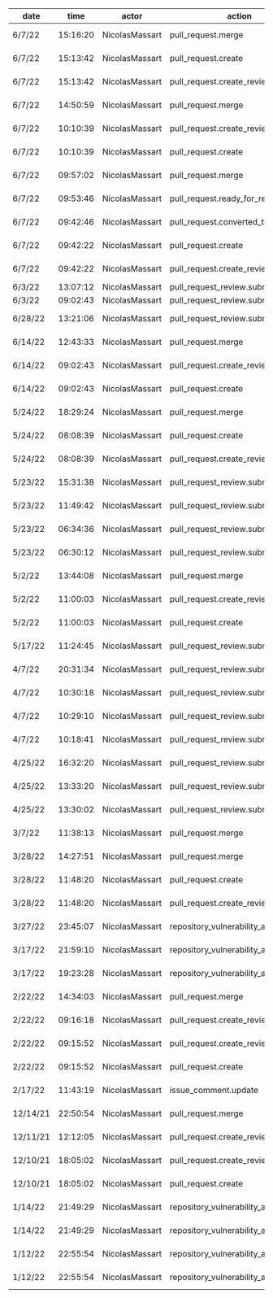 | date     | time     | actor          | action                                 | repo                  | user           | data.team | data.new_repo_permission | data.old_repo_permission |
| -------- | -------- | -------------- | -------------------------------------- | --------------------- | -------------- | --------- | ------------------------ | ------------------------ |
| 6/7/22   | 15:16:20 | NicolasMassart | pull_request.merge                     | hyperledger/besu-docs | NicolasMassart |           |                          |                          |
| 6/7/22   | 15:13:42 | NicolasMassart | pull_request.create                    | hyperledger/besu-docs | NicolasMassart |           |                          |                          |
| 6/7/22   | 15:13:42 | NicolasMassart | pull_request.create_review_request     | hyperledger/besu-docs | NicolasMassart |           |                          |                          |
| 6/7/22   | 14:50:59 | NicolasMassart | pull_request.merge                     | hyperledger/besu-docs | NicolasMassart |           |                          |                          |
| 6/7/22   | 10:10:39 | NicolasMassart | pull_request.create_review_request     | hyperledger/besu-docs | NicolasMassart |           |                          |                          |
| 6/7/22   | 10:10:39 | NicolasMassart | pull_request.create                    | hyperledger/besu-docs | NicolasMassart |           |                          |                          |
| 6/7/22   | 09:57:02 | NicolasMassart | pull_request.merge                     | hyperledger/besu-docs | NicolasMassart |           |                          |                          |
| 6/7/22   | 09:53:46 | NicolasMassart | pull_request.ready_for_review          | hyperledger/besu-docs | NicolasMassart |           |                          |                          |
| 6/7/22   | 09:42:46 | NicolasMassart | pull_request.converted_to_draft        | hyperledger/besu-docs | NicolasMassart |           |                          |                          |
| 6/7/22   | 09:42:22 | NicolasMassart | pull_request.create                    | hyperledger/besu-docs | NicolasMassart |           |                          |                          |
| 6/7/22   | 09:42:22 | NicolasMassart | pull_request.create_review_request     | hyperledger/besu-docs | NicolasMassart |           |                          |                          |
| 6/3/22   | 13:07:12 | NicolasMassart | pull_request_review.submit             | hyperledger/besu      |                |           |                          |                          |
| 6/3/22   | 09:02:43 | NicolasMassart | pull_request_review.submit             | hyperledger/besu      |                |           |                          |                          |
| 6/28/22  | 13:21:06 | NicolasMassart | pull_request_review.submit             | hyperledger/besu-docs |                |           |                          |                          |
| 6/14/22  | 12:43:33 | NicolasMassart | pull_request.merge                     | hyperledger/besu-docs | NicolasMassart |           |                          |                          |
| 6/14/22  | 09:02:43 | NicolasMassart | pull_request.create_review_request     | hyperledger/besu-docs | NicolasMassart |           |                          |                          |
| 6/14/22  | 09:02:43 | NicolasMassart | pull_request.create                    | hyperledger/besu-docs | NicolasMassart |           |                          |                          |
| 5/24/22  | 18:29:24 | NicolasMassart | pull_request.merge                     | hyperledger/besu-docs | NicolasMassart |           |                          |                          |
| 5/24/22  | 08:08:39 | NicolasMassart | pull_request.create                    | hyperledger/besu-docs | NicolasMassart |           |                          |                          |
| 5/24/22  | 08:08:39 | NicolasMassart | pull_request.create_review_request     | hyperledger/besu-docs | NicolasMassart |           |                          |                          |
| 5/23/22  | 15:31:38 | NicolasMassart | pull_request_review.submit             | hyperledger/besu-docs |                |           |                          |                          |
| 5/23/22  | 11:49:42 | NicolasMassart | pull_request_review.submit             | hyperledger/besu-docs |                |           |                          |                          |
| 5/23/22  | 06:34:36 | NicolasMassart | pull_request_review.submit             | hyperledger/besu-docs |                |           |                          |                          |
| 5/23/22  | 06:30:12 | NicolasMassart | pull_request_review.submit             | hyperledger/besu-docs |                |           |                          |                          |
| 5/2/22   | 13:44:08 | NicolasMassart | pull_request.merge                     | hyperledger/besu-docs | NicolasMassart |           |                          |                          |
| 5/2/22   | 11:00:03 | NicolasMassart | pull_request.create_review_request     | hyperledger/besu-docs | NicolasMassart |           |                          |                          |
| 5/2/22   | 11:00:03 | NicolasMassart | pull_request.create                    | hyperledger/besu-docs | NicolasMassart |           |                          |                          |
| 5/17/22  | 11:24:45 | NicolasMassart | pull_request_review.submit             | hyperledger/besu-docs |                |           |                          |                          |
| 4/7/22   | 20:31:34 | NicolasMassart | pull_request_review.submit             | hyperledger/besu-docs |                |           |                          |                          |
| 4/7/22   | 10:30:18 | NicolasMassart | pull_request_review.submit             | hyperledger/besu-docs |                |           |                          |                          |
| 4/7/22   | 10:29:10 | NicolasMassart | pull_request_review.submit             | hyperledger/besu-docs |                |           |                          |                          |
| 4/7/22   | 10:18:41 | NicolasMassart | pull_request_review.submit             | hyperledger/besu-docs |                |           |                          |                          |
| 4/25/22  | 16:32:20 | NicolasMassart | pull_request_review.submit             | hyperledger/besu-docs |                |           |                          |                          |
| 4/25/22  | 13:33:20 | NicolasMassart | pull_request_review.submit             | hyperledger/besu-docs |                |           |                          |                          |
| 4/25/22  | 13:30:02 | NicolasMassart | pull_request_review.submit             | hyperledger/besu-docs |                |           |                          |                          |
| 3/7/22   | 11:38:13 | NicolasMassart | pull_request.merge                     | hyperledger/besu-docs | achraf17       |           |                          |                          |
| 3/28/22  | 14:27:51 | NicolasMassart | pull_request.merge                     | hyperledger/besu-docs | NicolasMassart |           |                          |                          |
| 3/28/22  | 11:48:20 | NicolasMassart | pull_request.create                    | hyperledger/besu-docs | NicolasMassart |           |                          |                          |
| 3/28/22  | 11:48:20 | NicolasMassart | pull_request.create_review_request     | hyperledger/besu-docs | NicolasMassart |           |                          |                          |
| 3/27/22  | 23:45:07 | NicolasMassart | repository_vulnerability_alert.dismiss | hyperledger/besu-docs | NicolasMassart |           |                          |                          |
| 3/17/22  | 21:59:10 | NicolasMassart | repository_vulnerability_alert.dismiss | hyperledger/besu-docs | NicolasMassart |           |                          |                          |
| 3/17/22  | 19:23:28 | NicolasMassart | repository_vulnerability_alert.dismiss | hyperledger/besu-docs | NicolasMassart |           |                          |                          |
| 2/22/22  | 14:34:03 | NicolasMassart | pull_request.merge                     | hyperledger/besu-docs | NicolasMassart |           |                          |                          |
| 2/22/22  | 09:16:18 | NicolasMassart | pull_request.create_review_request     | hyperledger/besu-docs | NicolasMassart |           |                          |                          |
| 2/22/22  | 09:15:52 | NicolasMassart | pull_request.create_review_request     | hyperledger/besu-docs | NicolasMassart |           |                          |                          |
| 2/22/22  | 09:15:52 | NicolasMassart | pull_request.create                    | hyperledger/besu-docs | NicolasMassart |           |                          |                          |
| 2/17/22  | 11:43:19 | NicolasMassart | issue_comment.update                   | hyperledger/besu-docs |                |           |                          |                          |
| 12/14/21 | 22:50:54 | NicolasMassart | pull_request.merge                     | hyperledger/besu-docs | NicolasMassart |           |                          |                          |
| 12/11/21 | 12:12:05 | NicolasMassart | pull_request.create_review_request     | hyperledger/besu-docs | NicolasMassart |           |                          |                          |
| 12/10/21 | 18:05:02 | NicolasMassart | pull_request.create_review_request     | hyperledger/besu-docs | NicolasMassart |           |                          |                          |
| 12/10/21 | 18:05:02 | NicolasMassart | pull_request.create                    | hyperledger/besu-docs | NicolasMassart |           |                          |                          |
| 1/14/22  | 21:49:29 | NicolasMassart | repository_vulnerability_alert.dismiss | hyperledger/besu-docs | NicolasMassart |           |                          |                          |
| 1/14/22  | 21:49:29 | NicolasMassart | repository_vulnerability_alert.dismiss | hyperledger/besu-docs | NicolasMassart |           |                          |                          |
| 1/12/22  | 22:55:54 | NicolasMassart | repository_vulnerability_alert.dismiss | hyperledger/besu-docs | NicolasMassart |           |                          |                          |
| 1/12/22  | 22:55:54 | NicolasMassart | repository_vulnerability_alert.dismiss | hyperledger/besu-docs | NicolasMassart |           |                          |                          |
